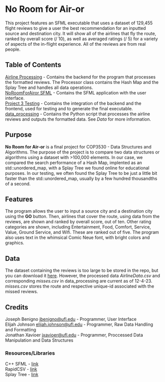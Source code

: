 # No Room for Air-or
This project features an SFML executable that uses a dataset of 129,455 flight reviews to give a user the best recommendation for an inputted source and destination city. It will show all of the airlines that fly the route, ranked by overall score (/ 10), as well as averaged ratings (/ 5) for a variety of aspects of the in-flight experience. All of the reviews are from real people. 

## Table of Contents
[Airline Processing](https://github.com/eli-johnson-04/TheFlightCrew/tree/main/Airline%20Processing) - Contains the backend for the program that processes the formatted reviews. The Processor class contains the Hash Map and the Splay Tree and handles all data operations.\
[NoRoomForAiror SFML](https://github.com/eli-johnson-04/TheFlightCrew/tree/main/NoRoomForAiror%20SFML) - Contains the SFML application with the user interface. \
[Project 3 Testing](https://github.com/eli-johnson-04/TheFlightCrew/tree/main/Project%203%20Testing) - Contains the integration of the backend and the frontend, used for testing and to generate the final executable. \
[data_processing](https://github.com/eli-johnson-04/TheFlightCrew/tree/main/data_processing) - Contains the Python script that processes the airline reviews and outputs the formatted data. See *Data* for more information. 

## Purpose
**No Room for Air-or** is a final project for COP3530 - Data Structures and Algorithms. The purpose of the project is to compare two data structures or algorithms using a dataset with >100,000 elements. In our case, we compared the search performance of a Hash Map, implented as an std::unordered_map, with a Splay Tree we found online for educational purposes. In our testing, we often found the Splay Tree to be just a little bit faster than the std::unordered_map, usually by a few hundred thousandths of a second. 

## Features
The program allows the user to input a source city and a destination city using the **GO** button. Then, airlines that cover the route, using data from the reviews, are shown and ranked by overall score, out of ten. Other rating categories are shown, including Entertainment, Food, Comfort, Service, Value, Ground Service, and Wifi. These are ranked out of five. The program also uses text in the whimsical Comic Neue font, with bright colors and graphics. 

## Data
The dataset containing the reviews is too large to be stored in the repo, but you can download it [here](https://www.kaggle.com/datasets/joelljungstrom/128k-airline-reviews/). However, the processed data *AirlineData.csv* and corresponding *misses.csv* in data_processing are current as of 12-4-23. *misses.csv* stores the route and respective unique-id associated with the missed reviews.

## Credits
Joseph Benigno [jbenigno@ufl.edu](mailto:jbenigno@ufl.edu) - Programmer, User Interface\
Elijah Johnson [elijah.johnson@ufl.edu](mailto:elijah.johnson@ufl.edu) - Programmer, Raw Data Handling and Formatting     
Jonathan Xavioer [jxavioer@ufl.edu](mailto:jxavioer@ufl.edu) - Programmer, Proccessed Data Manipulation and Data Structures

### Resources/Libraries
C++ SFML - [link](https://www.sfml-dev.org/)\
RapidCSV - [link](https://github.com/d99kris/rapidcsv)\
Splay Tree - [link](https://github.com/Bibeknam/algorithmtutorprograms/tree/master/data-structures/splay-trees)
